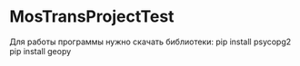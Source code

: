 # MosTransProjectTest
Для работы программы нужно скачать библиотеки:
pip install psycopg2
pip install geopy
